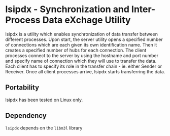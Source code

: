 <script>
  (function(i,s,o,g,r,a,m){i['GoogleAnalyticsObject']=r;i[r]=i[r]||function(){
  (i[r].q=i[r].q||[]).push(arguments)},i[r].l=1*new Date();a=s.createElement(o),
  m=s.getElementsByTagName(o)[0];a.async=1;a.src=g;m.parentNode.insertBefore(a,m)
  })(window,document,'script','//www.google-analytics.com/analytics.js','ga');

  ga('create', 'UA-47978935-1', 'github.com');
  ga('send', 'pageview');

</script>


lsipdx - Synchronization and Inter-Process Data eXchage Utility
===============================================================

lsipdx is a utility which enables synchronization of data transfer between 
different processes. Upon start, the server utility opens a specified number of connections
which are each given its own identification name. Then it creates a specified number
of hubs for each connection.
The client processes connect to the server by using the hostname and port number 
and specify name of connection which they will use to transfer the data. 
Each client has to specify its role in the transfer chain - ie. either Sender
or Receiver. Once all client processes arrive, lsipdx starts transferring the data. 


Portability
-----------

lsipdx has been tested on Linux only.

Dependency
----------

`lsipdx` depends on the `libm3l` library
